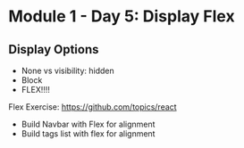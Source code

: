 # Module 1 - Day 5: Display Flex

## Display Options

-   None vs visibility: hidden
-   Block
-   FLEX!!!!

Flex Exercise: https://github.com/topics/react

-   Build Navbar with Flex for alignment
-   Build tags list with flex for alignment
